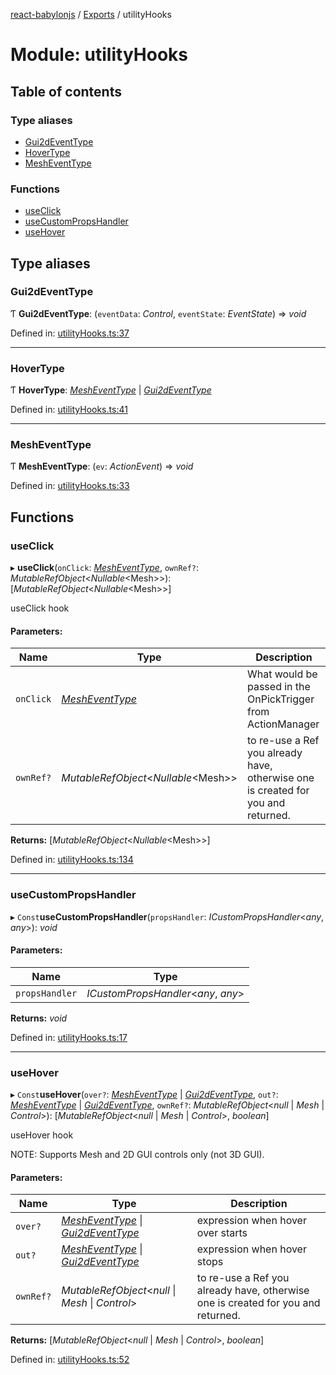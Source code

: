 [react-babylonjs](../README.md) / [Exports](../modules.md) / utilityHooks

# Module: utilityHooks

## Table of contents

### Type aliases

- [Gui2dEventType](utilityhooks.md#gui2deventtype)
- [HoverType](utilityhooks.md#hovertype)
- [MeshEventType](utilityhooks.md#mesheventtype)

### Functions

- [useClick](utilityhooks.md#useclick)
- [useCustomPropsHandler](utilityhooks.md#usecustompropshandler)
- [useHover](utilityhooks.md#usehover)

## Type aliases

### Gui2dEventType

Ƭ **Gui2dEventType**: (`eventData`: _Control_, `eventState`: _EventState_) => _void_

Defined in: [utilityHooks.ts:37](https://github.com/brianzinn/react-babylonjs/blob/eba7b00/src/hooks/utilityHooks.ts#L37)

---

### HoverType

Ƭ **HoverType**: [_MeshEventType_](utilityhooks.md#mesheventtype) \| [_Gui2dEventType_](utilityhooks.md#gui2deventtype)

Defined in: [utilityHooks.ts:41](https://github.com/brianzinn/react-babylonjs/blob/eba7b00/src/hooks/utilityHooks.ts#L41)

---

### MeshEventType

Ƭ **MeshEventType**: (`ev`: _ActionEvent_) => _void_

Defined in: [utilityHooks.ts:33](https://github.com/brianzinn/react-babylonjs/blob/eba7b00/src/hooks/utilityHooks.ts#L33)

## Functions

### useClick

▸ **useClick**(`onClick`: [_MeshEventType_](utilityhooks.md#mesheventtype), `ownRef?`: _MutableRefObject_<_Nullable_<Mesh\>\>): [*MutableRefObject*<*Nullable*<Mesh\>\>]

useClick hook

#### Parameters:

| Name      | Type                                             | Description                                                                      |
| --------- | ------------------------------------------------ | -------------------------------------------------------------------------------- |
| `onClick` | [_MeshEventType_](utilityhooks.md#mesheventtype) | What would be passed in the OnPickTrigger from ActionManager                     |
| `ownRef?` | _MutableRefObject_<_Nullable_<Mesh\>\>           | to re-use a Ref you already have, otherwise one is created for you and returned. |

**Returns:** [*MutableRefObject*<*Nullable*<Mesh\>\>]

Defined in: [utilityHooks.ts:134](https://github.com/brianzinn/react-babylonjs/blob/eba7b00/src/hooks/utilityHooks.ts#L134)

---

### useCustomPropsHandler

▸ `Const`**useCustomPropsHandler**(`propsHandler`: _ICustomPropsHandler_<_any_, _any_\>): _void_

#### Parameters:

| Name           | Type                                 |
| -------------- | ------------------------------------ |
| `propsHandler` | _ICustomPropsHandler_<_any_, _any_\> |

**Returns:** _void_

Defined in: [utilityHooks.ts:17](https://github.com/brianzinn/react-babylonjs/blob/eba7b00/src/hooks/utilityHooks.ts#L17)

---

### useHover

▸ `Const`**useHover**(`over?`: [_MeshEventType_](utilityhooks.md#mesheventtype) \| [_Gui2dEventType_](utilityhooks.md#gui2deventtype), `out?`: [_MeshEventType_](utilityhooks.md#mesheventtype) \| [_Gui2dEventType_](utilityhooks.md#gui2deventtype), `ownRef?`: _MutableRefObject_<_null_ \| _Mesh_ \| _Control_\>): [*MutableRefObject*<*null* \| *Mesh* \| *Control*\>, *boolean*]

useHover hook

NOTE: Supports Mesh and 2D GUI controls only (not 3D GUI).

#### Parameters:

| Name      | Type                                                                                                   | Description                                                                      |
| --------- | ------------------------------------------------------------------------------------------------------ | -------------------------------------------------------------------------------- |
| `over?`   | [_MeshEventType_](utilityhooks.md#mesheventtype) \| [_Gui2dEventType_](utilityhooks.md#gui2deventtype) | expression when hover over starts                                                |
| `out?`    | [_MeshEventType_](utilityhooks.md#mesheventtype) \| [_Gui2dEventType_](utilityhooks.md#gui2deventtype) | expression when hover stops                                                      |
| `ownRef?` | _MutableRefObject_<_null_ \| _Mesh_ \| _Control_\>                                                     | to re-use a Ref you already have, otherwise one is created for you and returned. |

**Returns:** [*MutableRefObject*<*null* \| *Mesh* \| *Control*\>, *boolean*]

Defined in: [utilityHooks.ts:52](https://github.com/brianzinn/react-babylonjs/blob/eba7b00/src/hooks/utilityHooks.ts#L52)
